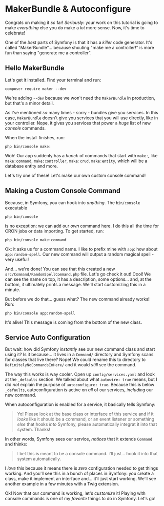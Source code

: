 # MakerBundle & Autoconfigure

Congrats on making it *so* far! *Seriously*: your work on this tutorial is going
to make *everything* else you do make a *lot* more sense. Now, it's time to celebrate!

One of the *best* parts of Symfony is that it has a *killer* code generator.
It's called "MakerBundle"... because shouting "make me a controller!" is more fun
than saying "generate me a controller".

## Hello MakerBundle

Let's get it installed. Find your terminal and run:

```terminal
composer require maker --dev
```

We're adding `--dev` because we won't need the `MakerBundle` in production,
but that's a minor detail.

As I've mentioned *so* many times - sorry - bundles give you services. In
this case, `MakerBundle` doesn't give you services that you will use directly,
like in your controller. Nope, it gives you services that power a *huge* list
of new *console* commands.

When the install finishes, run:

```terminal
php bin/console make:
```

Woh! Our app suddenly has a *bunch* of commands that start with `make:`, like
`make:command`, `make:controller`, `make:crud`, `make:entity`, which will be a
database entity and more.

Let's try one of these! Let's make our own custom console command!

## Making a Custom Console Command

Because, in Symfony, you can hook into *anything*. The `bin/console` executable

```terminal-silent
php bin/console
```

is no exception: we can add our *own* command here. I do this all the time
for CRON jobs or data importing. To get started, run:

```terminal
php bin/console make:command
```

Ok: it asks us for a command name. I like to prefix mine with `app`: how about
`app:random-spell`. Our new command will output a random magical spell - very useful!

And... we're done! You can see that this created a new
`src/Command/RandomSpellCommand.php` file. Let's go check it out! Cool! We can
see the name on top, it has a description, some options... and, at the bottom, it
ultimately prints a message. We'll start customizing this in a minute.

But before we do that... guess what? The new command already works! Run:

```terminal
php bin/console app:random-spell
```

It's alive! This message is coming from the bottom of the new class.

## Service Auto Configuration

But wait: how did Symfony *instantly* see our new command class and start using it?
Is it because... it lives in a `Command/` directory and Symfony scans for classes
that live there? Nope! We could rename this to directory to
`DefinitelyNoCommandsInHere/` and it would *still* see the command.

The way this works is way cooler. Open up `config/services.yaml` and look at
the `_defaults` section. We talked about what `autowire: true` means, but I did
*not* explain the purpose of `autoconfigure: true`. Because this is below
`_defaults`, autoconfiguration *is* active on *all* of our services, *including*
our new command.

When autoconfiguration is enabled for a service, it basically tells Symfony:

> Yo! Please look at the base class or interface of this service and if it
> *looks* like it should be a command, or an event listener or something
> *else* that hooks *into* Symfony, please automatically integrat it into
> that system. Thanks!

In other words, Symfony sees our service, *notices* that it extends `Command`
and thinks:

> I bet this is meant to be a console command. I'll just... hook it into that
> system automatically.

I *love* this because it means there is *zero* configuration needed to get things
working. And you'll see this in a bunch of places in Symfony: you create a class,
make it implement an interface and... it'll just start working. We'll see
another example in a few minutes with a Twig extension.

Ok! Now that our command is working, let's *customize* it! Playing with console
commands is one of my *favorite* things to do in Symfony. Let's go!
